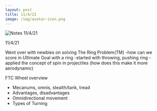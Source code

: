```yaml
---
layout: post
title: 11/4/21
image: /img/avatar-icon.png
---
```


![Notes 11/4/21]()

11/4/21

Went over with newbies on solving The Ring Problem(TM) 
-how can we score in Ultimate Goal with a ring
-started with throwing, pushing ring
-applied the concept of spin in projectiles (how does this make it more aerodynamic)

FTC Wheel overview
- Mecanums, omnis, stealth/tank, tread
- Advantages, disadvantages
- Omnidirectional movement
- Types of Turning 

